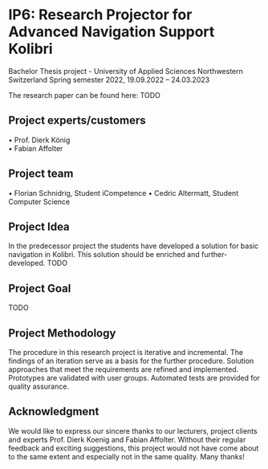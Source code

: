 # IP6: Research Projector for Advanced Navigation Support Kolibri
Bachelor Thesis project - University of Applied Sciences Northwestern Switzerland
Spring semester 2022, 19.09.2022 – 24.03.2023

The research paper can be found here: TODO

## Project experts/customers
• Prof. Dierk König<br>
• Fabian Affolter<br>

## Project team
• Florian Schnidrig, Student iCompetence
• Cedric Altermatt, Student Computer Science

## Project Idea
In the predecessor project the students have developed a solution for basic navigation in Kolibri. This solution should be enriched and further-developed. TODO

## Project Goal
TODO

## Project Methodology
The procedure in this research project is iterative and incremental. The findings of an iteration serve as a basis for the further procedure. Solution approaches that meet the requirements are refined and implemented. Prototypes are validated with user groups. Automated tests are provided for quality assurance.

## Acknowledgment
We would like to express our sincere thanks to our lecturers, project clients and experts Prof. Dierk Koenig and Fabian Affolter. Without their regular feedback and exciting suggestions, this project would not have come about to the same extent and especially not in the same quality. Many thanks!
